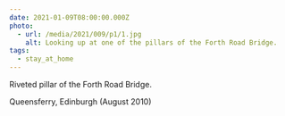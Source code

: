 ```yaml
---
date: 2021-01-09T08:00:00.000Z
photo:
  - url: /media/2021/009/p1/1.jpg
    alt: Looking up at one of the pillars of the Forth Road Bridge.
tags:
  - stay_at_home
---
```


Riveted pillar of the Forth Road Bridge.

Queensferry, Edinburgh (August 2010)
